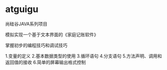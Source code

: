 # atguigu
尚硅谷JAVA系列项目

模拟实现一个基于文本界面的《家庭记账软件》 

掌握初步的编程技巧和调试技巧

1.变量的定义
2.基本数据类型的使用
3.循环语句
4.分支语句
5.方法声明、调用和返回值的接收
6.简单的屏幕输出格式控制
